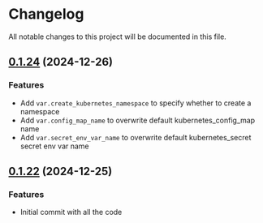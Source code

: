 # Changelog

All notable changes to this project will be documented in this file.
## [0.1.24]() (2024-12-26)
### Features
* Add `var.create_kubernetes_namespace` to specify whether to create a namespace
* Add `var.config_map_name` to overwrite default kubernetes_config_map name
* Add `var.secret_env_var_name` to overwrite default kubernetes_secret secret env var name


## [0.1.22]() (2024-12-25)
### Features
* Initial commit with all the code

